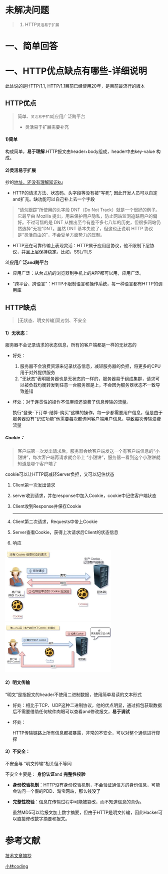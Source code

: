 

# 未解决问题

> 1. HTTP`灵活易于扩展`



# 一、简单回答



# 一、HTTP优点缺点有哪些-详细说明

此处说的是HTTP/1.1, HTTP/1.1目前已经使用20年，是目前最流行的版本



## HTTP优点

> 简单、`灵活易于扩展`|应用广泛跨平台
>
> - 灵活易于扩展需要补充



#### 1)**简单**

构成简单，**易于理解**.HTTP报文由header+body组成，header中由key-value 构成。





#### 2)**灵活易于扩展**

抄的[地址，还没有理解知识ku](https://xiaolincoding.com/network/2_http/http_interview.html#http-1-1-%E7%9A%84%E4%BC%98%E7%82%B9%E6%9C%89%E5%93%AA%E4%BA%9B)

- HTTP的请求方法、状态码、头字段等没有被"写死", 因此开发人员可以自定and扩充。缺功能可以自己补上去一个字段

> “请勿跟踪”所使用的头字段 DNT（Do Not Track）就是一个很好的例子。它最早由 Mozilla 提出，用来保护用户隐私，防止网站监测追踪用户的偏好。不过可惜的是 DNT 从推出至今有差不多七八年的历史，但很多网站仍然选择“无视”DNT。虽然 DNT 基本失败了，但这也正说明 HTTP 协议是“灵活自由的”，不会受单方面势力的压制。

- HTTP还在可靠传输上表现灵活：HTTP属于应用层协议，他不限制下层协议，并且上层保持稳定。比如，SSL/TLS

   

3)**应用广泛and跨平台**

- 应用广泛：从台式机的浏览器到手机上的APP都可以用，应用广泛。

- ”跨平台、跨语言“：HTTP不限制语言和操作系统，每一种语言都有HTTP的调用库



## HTTP缺点

> [无状态、明文传输]双刃剑、不安全

#### 1）**无状态**：

服务器不会记录请求的状态信息，所有的客户端都是一样的无状态的

- 好处：

   1. 服务器不会浪费资源来记录状态信息，减轻服务器的负担，将更多的CPU用于对外提供服务
   2. ”无状态“表明服务器也是无状态的一样的，服务器易于组成集群，请求可以被负载均衡转发到任意一台服务器是上，不会因为服务器状态不一致导致差错

- 坏处：对于连贯性的操作不仅麻烦还浪费了信息传输的流量。

   执行“登录-下订单-结算-购买”这样的操作，每一步都需要用户信息，但是由于服务器没有“记忆功能”他需要每次都询问客户端用户信息。导致每次传输浪费流量

##### Cookie：

> 客户端第一次发出请求后，服务器会给客户端发送一个有客户端信息的“小甜饼”，每次客户端再请求就会带上 “小甜饼”，服务器一看到这个小甜饼就知道是哪个客户端了

cookie可以让HTTP既减轻Server负担，又可以记住状态

1. Client第一次发出请求

2. server收到请求，并在response中加入Cookie，cookie中记住客户端状态

3. Client收到Response并保存Cookie

   --------------------------------

4. Client第二次请求，Requests中带上Cookie

5. Server查看Cookie，获得上次请求后Client的状态信息

6. 响应

<img src="pic/1HTTP(1.1)%E7%9A%84%E4%BC%98%E7%BC%BA%E7%82%B9%E6%9C%89%E5%93%AA%E4%BA%9B%EF%BC%9F.assets/image-20220613161250598.png" alt="image-20220613161250598" style="zoom:33%;" /> 

 <img src="pic/1HTTP(1.1)%E7%9A%84%E4%BC%98%E7%BC%BA%E7%82%B9%E6%9C%89%E5%93%AA%E4%BA%9B%EF%BC%9F.assets/image-20220613161305429.png" alt="image-20220613161305429" style="zoom:33%;" />

#### 2）**明文传输**

“明文”是指报文的header不使用二进制数据，使用简单易读的文本形式

- 好处：相比于TCP、UDP这种二进制协议，他的优点明显，通过抓包获取数据后不需要借助任何软件肉眼可以查看and修改报文，**易于调试**

- 坏处：

   HTTP传输链路上所有信息都被暴露，非常的不安全，可以对整个通信进行窥探

#### 3）**不安全**：

不安全与 “明文传输”相关但不等同

不安全主要是： **身份认证**and **完整性校验**

- **身份校验机制**：HTTP没有身份校验机制，不会验证通信方的身份信息，可能会访问一个假的PDD、淘宝网站，那么钱没了

- **完整性校验**：信息在传输过程中可能被篡改，而不知道信息的真伪。

   虽然MD5可以给报文加上数字摘要，但由于HTTP是明文传输，因此Hacker可以直接修改数字摘要和报文。

# 参考文献

[技术文章摘抄](https://learn.lianglianglee.com/%E4%B8%93%E6%A0%8F/%E9%80%8F%E8%A7%86HTTP%E5%8D%8F%E8%AE%AE/14%20%20HTTP%E6%9C%89%E5%93%AA%E4%BA%9B%E4%BC%98%E7%82%B9%EF%BC%9F%E5%8F%88%E6%9C%89%E5%93%AA%E4%BA%9B%E7%BC%BA%E7%82%B9%EF%BC%9F.md)



[小林coding](https://xiaolincoding.com/network/2_http/http_interview.html#http-%E7%89%B9%E6%80%A7)







